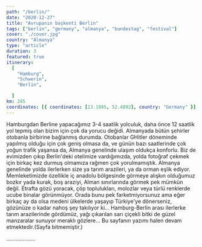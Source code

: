 ```yaml
---
path: "/berlin/"
date: "2020-12-27"
title: "Avrupanın başkenti Berlin"
tags: ["berlin", "germany", "almanya", "bundestag", "festival"]
cover: "./cover.jpg"
country: "Almanya"
type: "article"
duration: 3
featured: true
itinerary:
  [
    "Hamburg",
    "Schwerin",
    "Berlin",

  ]
km: 285
coordinates: [{ coordinates: [13.1865, 52.4892], country: "Germany" }]
---
```


Hamburgdan Berline yapacağımız 3-4 saatlik yolculuk, daha önce 12 saatlik yol tepmiş olan bizim için çok da yorucu değidi. Almanyada bütün şehirler otobanla birbirine bağlanmış durumda. Otobanlar GHitler döneminde yapılmış olduğu için çok geniş olmasa da, ve günün bazı saatlerinde çok yoğun trafik yaşansa da, Almanya genelinde ulaşım oldukça konforlu. Biz de evimizden çıkıp Berlin'deki otelimize vardığımızda, yolda fotoğraf çekmek için birkaç kez durmuş olmamıza rağmen çok yorulmamıştık. Almanya genelinde yolda ilerlerken size ya tarım arazileri, ya da orman eşlik ediyor. Memleketimizde özellikle iç anadolu bölgesinde görmeye alışkın olduğumuz bozkır yada kurak, boş araziyi, Alman sınırlarında görmek pek mümkün değil. Etrafta gözü yoracak, çöp toplulukları, molozlar veya türlü renklerde ucube binalar görünmüyor. Orada bunu pek farketmiyorsunuz ama eğer birkaç ay da olsa medeni ülkelerde yaşayıp Türkiye'ye dönerseniz, gözünüze o kadar nahoş şey takılıyor ki... 
Hamburg-Berlin arası ilerlerke tarım arazilerinde gördümüz, yağı çıkarılan sarı çiçekli bitki de güzel manzaralar sunuyor meraklı gözlere...
<rehype-image src="20140430_082951.jpg"></rehype-image>
<rehype-image src="20140430_120842.jpg"></rehype-image>
<rehype-image src="20140430_120939.jpg"></rehype-image>
<rehype-image src="20140430_122326.jpg"></rehype-image>
<rehype-image src="20140430_123408.jpg"></rehype-image>
<rehype-image src="20140430_132955.jpg"></rehype-image>
<rehype-image src="20140430_150002.jpg"></rehype-image>
<rehype-image src="20140430_150921.jpg"></rehype-image>
<rehype-image src="20140430_151755.jpg"></rehype-image>
<rehype-image src="20140430_154902.jpg"></rehype-image>
<rehype-image src="20140430_155626.jpg"></rehype-image>
<rehype-image src="20140430_160050.jpg"></rehype-image>
<rehype-image src="20140430_165552.jpg"></rehype-image>
<rehype-image src="20140430_165559.jpg"></rehype-image>
<rehype-image src="20140430_165735.jpg"></rehype-image>
<rehype-image src="20140430_180414.jpg"></rehype-image>
<rehype-image src="20140501_115156.jpg"></rehype-image>
<rehype-image src="20140501_115936.jpg"></rehype-image>
<rehype-image src="20140501_131728.jpg"></rehype-image>
<rehype-image src="20140501_132025.jpg"></rehype-image>
<rehype-image src="20140501_132612.jpg"></rehype-image>
<rehype-image src="20140501_133148.jpg"></rehype-image>
<rehype-image src="20140501_144645.jpg"></rehype-image>
<rehype-image src="20140501_145404.jpg"></rehype-image>
<rehype-image src="20140501_165142.jpg"></rehype-image>
<rehype-image src="20140501_170139.jpg"></rehype-image>
<rehype-image src="20140501_171648.jpg"></rehype-image>
Bu sayfanın yazımı halen devam etmektedir.(Sayfa bitmemiştir.)





...................
